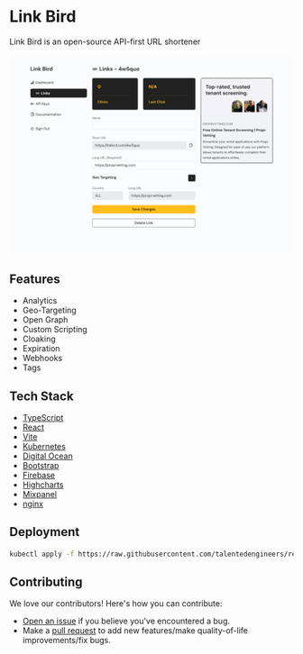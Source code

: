 # Link Bird

Link Bird is an open-source API-first URL shortener

![](/public/screenshot.png)

## Features

- Analytics
- Geo-Targeting
- Open Graph
- Custom Scripting
- Cloaking
- Expiration
- Webhooks
- Tags

## Tech Stack

- [TypeScript](https://www.typescriptlang.org)
- [React](https://react.dev)
- [Vite](https://vitejs.dev)
- [Kubernetes](https://kubernetes.io)
- [Digital Ocean](https://digitalocean.com)
- [Bootstrap](https://getbootstrap.com)
- [Firebase](https://firebase.google.com)
- [Highcharts](https://www.highcharts.com)
- [Mixpanel](https://mixpanel.com)
- [nginx](https://nginx.org)

## Deployment

```bash
kubectl apply -f https://raw.githubusercontent.com/talentedengineers/react-link-bird/main/react-link-bird.yaml
```

## Contributing

We love our contributors! Here's how you can contribute:

- [Open an issue](https://github.com/talentedengineers/react-link-bird/issues) if you believe you've encountered a bug.
- Make a [pull request](https://github.com/talentedengineers/react-link-bird/pull) to add new features/make quality-of-life improvements/fix bugs.
